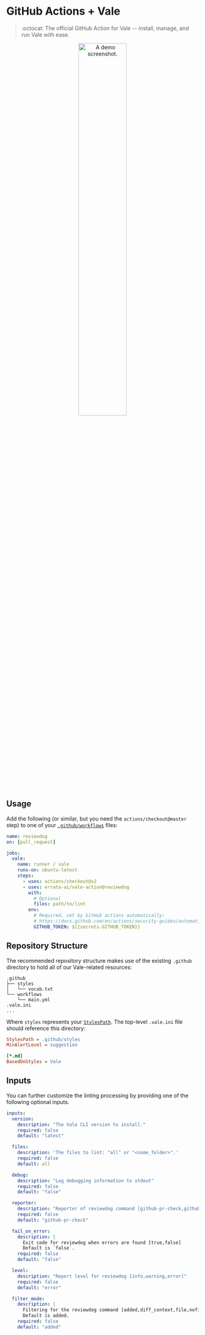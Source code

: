 # GitHub Actions + Vale

> :octocat: The official GitHub Action for Vale -- install, manage, and run Vale with ease.

<p align="center">
  <img width="50%" alt="A demo screenshot." src="https://user-images.githubusercontent.com/8785025/85236358-272d3680-b3d2-11ea-8793-0f45cb70189a.png">
</p>

## Usage

Add the following (or similar, but you need the `actions/checkout@master` step) to one of your [`.github/workflows`](https://help.github.com/en/github/automating-your-workflow-with-github-actions/configuring-a-workflow) files:

```yaml
name: reviewdog
on: [pull_request]

jobs:
  vale:
    name: runner / vale
    runs-on: ubuntu-latest
    steps:
      - uses: actions/checkout@v2
      - uses: errata-ai/vale-action@reviewdog
        with:
          # Optional
          files: path/to/lint
        env:
          # Required, set by GitHub actions automatically:
          # https://docs.github.com/en/actions/security-guides/automatic-token-authentication#about-the-github_token-secret
          GITHUB_TOKEN: ${{secrets.GITHUB_TOKEN}}
```

## Repository Structure

The recommended repository structure makes use of the existing `.github` directory to hold all of our Vale-related resources:

```text
.github
├── styles
│   └── vocab.txt
└── workflows
    └── main.yml
.vale.ini
...
```

Where `styles` represents your [`StylesPath`](https://errata-ai.github.io/vale/styles/). The top-level `.vale.ini` file should reference this directory:

```ini
StylesPath = .github/styles
MinAlertLevel = suggestion

[*.md]
BasedOnStyles = Vale
```

## Inputs

You can further customize the linting processing by providing one of the following optional inputs.

```yaml
inputs:
  version:
    description: "The Vale CLI version to install."
    required: false
    default: "latest"

  files:
    description: 'The files to lint: "all" or "<some_folder>".'
    required: false
    default: all

  debug:
    description: "Log debugging information to stdout"
    required: false
    default: "false"

  reporter:
    description: "Reporter of reviewdog command [github-pr-check,github-pr-review,github-check]."
    required: false
    default: "github-pr-check"

  fail_on_error:
    description: |
      Exit code for reviewdog when errors are found [true,false]
      Default is `false`.
    required: false
    default: "false"

  level:
    description: "Report level for reviewdog [info,warning,error]"
    required: false
    default: "error"

  filter_mode:
    description: |
      Filtering for the reviewdog command [added,diff_context,file,nofilter].
      Default is added.
    required: false
    default: "added"
```
